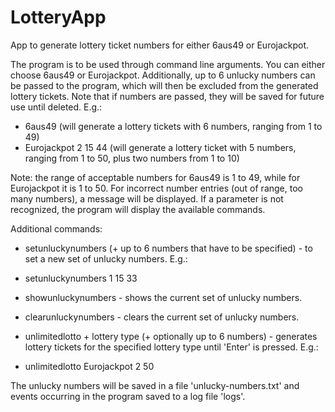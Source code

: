 # LotteryApp
App to generate lottery ticket numbers for either 6aus49 or Eurojackpot. 

The program is to be used through command line arguments.
You can either choose 6aus49 or Eurojackpot.
Additionally, up to 6 unlucky numbers can be passed to the program, 
which will then be excluded from the generated lottery tickets.
Note that if numbers are passed, they will be saved for future use until deleted. 
E.g.:
- 6aus49 (will generate a lottery tickets with 6 numbers, ranging from 1 to 49)
- Eurojackpot 2 15 44 (will generate a lottery ticket with 5 numbers, ranging from 1 to 50, plus two numbers from 1 to 10)

Note: the range of acceptable numbers for 6aus49 is 1 to 49, while for Eurojackpot it is 1 to 50.
For incorrect number entries (out of range, too many numbers), a message will be displayed.
If a parameter is not recognized, the program will display the available commands.

Additional commands:
- setunluckynumbers (+ up to 6 numbers that have to be specified) - to set a new set of unlucky numbers.
E.g.: 
- setunluckynumbers 1 15 33

- showunluckynumbers - shows the current set of unlucky numbers.

- clearunluckynumbers - clears the current set of unlucky numbers.

- unlimitedlotto + lottery type (+ optionally up to 6 numbers) - generates lottery tickets for the specified lottery type until 'Enter' is pressed.
E.g.:
- unlimitedlotto Eurojackpot 2 50


The unlucky numbers will be saved in a file 'unlucky-numbers.txt' and events occurring in the program saved to a log file 'logs'.
